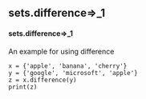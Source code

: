 ## sets.difference=>_1
#### sets.difference=>_1
An example for using difference
```
x = {'apple', 'banana', 'cherry'}
y = {'google', 'microsoft', 'apple'}
z = x.difference(y)
print(z)
```